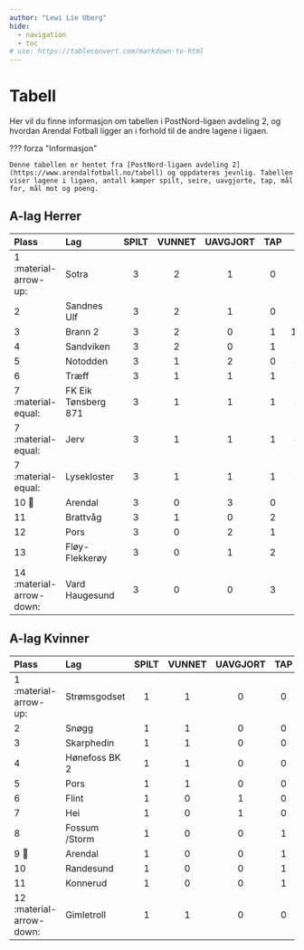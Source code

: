```yaml
---
author: "Lewi Lie Uberg"
hide:
  - navigation
  - toc
# use: https://tableconvert.com/markdown-to-html
---
```


# Tabell

Her vil du finne informasjon om tabellen i PostNord-ligaen avdeling 2, og hvordan Arendal Fotball ligger an i forhold til de andre lagene i ligaen.

??? forza "Informasjon"

    Denne tabellen er hentet fra [PostNord-ligaen avdeling 2](https://www.arendalfotball.no/tabell) og oppdateres jevnlig. Tabellen viser lagene i ligaen, antall kamper spilt, seire, uavgjorte, tap, mål for, mål mot og poeng.

## A-lag Herrer

| Plass                    | Lag                 | SPILT | VUNNET | UAVGJORT | TAP |  +  |  -  | +/- | POENG |
| :----------------------- | :------------------ | :---: | :----: | :------: | :-: | :-: | :-: | :-: | :---: |
| 1 :material-arrow-up:    | Sotra               |   3   |   2    |    1     |  0  |  8  |  1  |  7  |   7   |
| 2                        | Sandnes Ulf         |   3   |   2    |    1     |  0  |  8  |  5  |  3  |   7   |
| 3                        | Brann 2             |   3   |   2    |    0     |  1  | 10  |  9  |  1  |   6   |
| 4                        | Sandviken           |   3   |   2    |    0     |  1  |  5  |  4  |  1  |   6   |
| 5                        | Notodden            |   3   |   1    |    2     |  0  |  4  |  3  |  1  |   5   |
| 6                        | Træff               |   3   |   1    |    1     |  1  |  5  |  5  |  0  |   4   |
| 7 :material-equal:       | FK Eik Tønsberg 871 |   3   |   1    |    1     |  1  |  4  |  4  |  0  |   4   |
| 7 :material-equal:       | Jerv                |   3   |   1    |    1     |  1  |  4  |  4  |  0  |   4   |
| 7 :material-equal:       | Lysekloster         |   3   |   1    |    1     |  1  |  4  |  4  |  0  |   4   |
| 10 :blue_heart:          | Arendal             |   3   |   0    |    3     |  0  |  5  |  5  |  0  |   3   |
| 11                       | Brattvåg            |   3   |   1    |    0     |  2  |  5  |  6  | -1  |   3   |
| 12                       | Pors                |   3   |   0    |    2     |  1  |  3  |  4  | -1  |   2   |
| 13                       | Fløy-Flekkerøy      |   3   |   0    |    1     |  2  |  2  |  9  | -7  |   1   |
| 14 :material-arrow-down: | Vard Haugesund      |   3   |   0    |    0     |  3  |  2  |  6  | -4  |   0   |

## A-lag Kvinner

<!-- 1	Strømsgodset	1	1	0	0	6	0	6	3
2	Snøgg	1	1	0	0	5	1	4	3
3	Skarphedin	1	1	0	0	2	0	2	3
4	Hønefoss BK 2	1	1	0	0	2	1	1	3
5	Pors	1	1	0	0	1	0	1	3
6	Flint	1	0	1	0	1	1	0	1
7	Hei	1	0	1	0	1	1	0	1
8	Fossum /Storm 1	1	0	0	1	1	2	-1	0
9	Arendal	1	0	0	1	0	1	-1	0
10	Randesund	1	0	0	1	0	2	-2	0
11	Konnerud	1	0	0	1	1	5	-4	0
12	Gimletroll 1	1	0	0	1	0	6	-6	0 -->

| Plass                    | Lag           | SPILT | VUNNET | UAVGJORT | TAP |  +  |  -  | +/- | POENG |
| :----------------------- | :------------ | :---: | :----: | :------: | :-: | :-: | :-: | :-: | :---: |
| 1 :material-arrow-up:    | Strømsgodset  |   1   |   1    |    0     |  0  |  6  |  0  |  6  |   3   |
| 2                        | Snøgg         |   1   |   1    |    0     |  0  |  5  |  1  |  4  |   3   |
| 3                        | Skarphedin    |   1   |   1    |    0     |  0  |  2  |  0  |  2  |   3   |
| 4                        | Hønefoss BK 2 |   1   |   1    |    0     |  0  |  2  |  1  |  1  |   3   |
| 5                        | Pors          |   1   |   1    |    0     |  0  |  1  |  0  |  1  |   3   |
| 6                        | Flint         |   1   |   0    |    1     |  0  |  1  |  1  |  0  |   1   |
| 7                        | Hei           |   1   |   0    |    1     |  0  |  1  |  1  |  0  |   1   |
| 8                        | Fossum /Storm |   1   |   0    |    0     |  1  |  1  |  1  |  0  |   0   |
| 9 :blue_heart:           | Arendal       |   1   |   0    |    0     |  1  |  0  |  1  | -1  |   0   |
| 10                       | Randesund     |   1   |   0    |    0     |  1  |  0  |  2  | -2  |   0   |
| 11                       | Konnerud      |   1   |   0    |    0     |  1  |  1  |  5  | -4  |   0   |
| 12 :material-arrow-down: | Gimletroll    |   1   |   1    |    0     |  0  |  1  |  0  |  6  |   0   |
